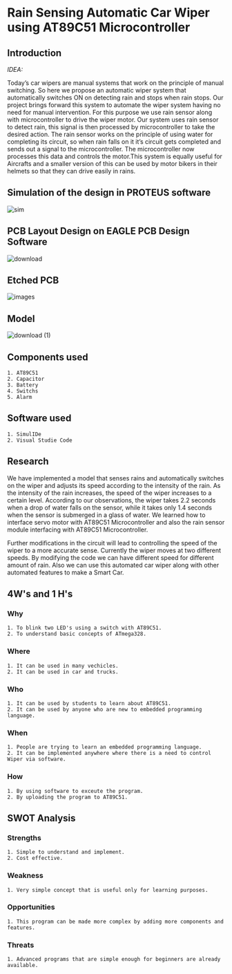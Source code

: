 # Rain Sensing Automatic Car Wiper using AT89C51 Microcontroller

## Introduction
_IDEA:_

Today’s car wipers are manual systems that work on the principle of manual switching. So here we propose an automatic wiper system that automatically switches ON on detecting rain and stops when rain stops. Our project brings forward this system to automate the wiper system having no need for manual intervention. For this purpose we use rain sensor along with microcontroller to drive the wiper motor. Our system uses rain sensor to detect rain, this signal is then processed by microcontroller to take the desired action. The rain sensor works on the principle of using water for completing its circuit, so when rain falls on it it’s circuit gets completed and sends out a signal to the microcontroller. The microcontroller now processes this data and controls the motor.This system is equally useful for Aircrafts and a smaller version of this can be used  by motor bikers in their helmets so that they can drive easily in rains.


## Simulation of the design in PROTEUS software
![sim](https://user-images.githubusercontent.com/101192229/168404179-6cbaebcc-1d65-40fd-982b-ddd283afa4dd.PNG)



## PCB Layout Design on EAGLE PCB Design Software
![download](https://user-images.githubusercontent.com/101192229/168404202-b58bdba4-b809-4a42-9e0e-4661ca611ec5.jpg)

## Etched PCB 

![images](https://user-images.githubusercontent.com/101192229/168404231-2ae39b04-f079-4132-8f13-e71bd8f36a02.jpg)



## Model 
![download (1)](https://user-images.githubusercontent.com/101192229/168404244-f83420cc-1bf4-4b3a-aa15-8954af64d295.jpg)

## Components used
    1. AT89C51
    2. Capacitor
    3. Battery
    4. Switchs
    5. Alarm

## Software used
    1. SimulIDe
    2. Visual Studie Code
    
    
## Research
We have implemented a model that senses rains and automatically switches on the wiper and adjusts its speed according to the intensity of the rain. As the intensity of the rain increases, the speed of the wiper increases to a certain level. According to our observations, the wiper takes 2.2 seconds when a drop of water falls on the sensor, while it takes only 1.4 seconds when the sensor is submerged in a glass of water. We learned how to interface servo motor with AT89C51 Microcontroller and also the rain sensor module interfacing with AT89C51 Microcontroller.


Further modifications in the circuit will lead to controlling the speed of the wiper to a more accurate sense. Currently the wiper moves at two different speeds. By modifying the code we can have different speed for different amount of rain. Also we can use this automated car wiper along with other automated features to make a Smart Car.

## 4W's and 1 H's
   ### Why
    1. To blink two LED's using a switch with AT89C51.
    2. To understand basic concepts of ATmega328.
   ### Where
    1. It can be used in many vechicles.
    2. It can be used in car and trucks.
   ### Who
    1. It can be used by students to learn about AT89C51.
    2. It can be used by anyone who are new to embedded programming language.
   ### When
    1. People are trying to learn an embedded programming language.
    2. It can be implemented anywhere where there is a need to control Wiper via software.
   ### How
    1. By using software to exceute the program.
    2. By uploading the program to AT89C51.


## SWOT Analysis
   ### Strengths
    1. Simple to understand and implement.
    2. Cost effective.
   ### Weakness
    1. Very simple concept that is useful only for learning purposes.
   ### Opportunities
    1. This program can be made more complex by adding more components and features.
   ### Threats
    1. Advanced programs that are simple enough for beginners are already available.
